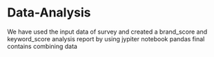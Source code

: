 # Data-Analysis

We have used the input data of survey and created a brand_score and keyword_score analysis report by using jypiter notebook pandas
final contains combining data
